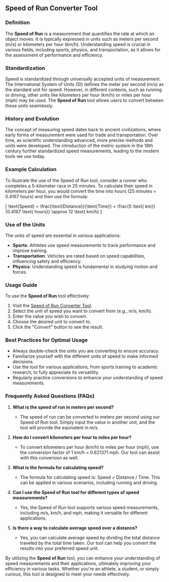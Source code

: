 ## Speed of Run Converter Tool

### Definition
The **Speed of Run** is a measurement that quantifies the rate at which an object moves. It is typically expressed in units such as meters per second (m/s) or kilometers per hour (km/h). Understanding speed is crucial in various fields, including sports, physics, and transportation, as it allows for the assessment of performance and efficiency.

### Standardization
Speed is standardized through universally accepted units of measurement. The International System of Units (SI) defines the meter per second (m/s) as the standard unit for speed. However, in different contexts, such as running or driving, other units like kilometers per hour (km/h) or miles per hour (mph) may be used. The **Speed of Run** tool allows users to convert between these units seamlessly.

### History and Evolution
The concept of measuring speed dates back to ancient civilizations, where early forms of measurement were used for trade and transportation. Over time, as scientific understanding advanced, more precise methods and units were developed. The introduction of the metric system in the 18th century further standardized speed measurements, leading to the modern tools we use today.

### Example Calculation
To illustrate the use of the Speed of Run tool, consider a runner who completes a 5-kilometer race in 25 minutes. To calculate their speed in kilometers per hour, you would convert the time into hours (25 minutes = 0.4167 hours) and then use the formula:

\[ \text{Speed} = \frac{\text{Distance}}{\text{Time}} = \frac{5 \text{ km}}{0.4167 \text{ hours}} \approx 12 \text{ km/h} \]

### Use of the Units
The units of speed are essential in various applications:
- **Sports**: Athletes use speed measurements to track performance and improve training.
- **Transportation**: Vehicles are rated based on speed capabilities, influencing safety and efficiency.
- **Physics**: Understanding speed is fundamental in studying motion and forces.

### Usage Guide
To use the **Speed of Run** tool effectively:
1. Visit the [Speed of Run Converter Tool](https://www.inayam.co/unit-converter/speed_velocity).
2. Select the unit of speed you want to convert from (e.g., m/s, km/h).
3. Enter the value you wish to convert.
4. Choose the desired unit to convert to.
5. Click the "Convert" button to see the result.

### Best Practices for Optimal Usage
- Always double-check the units you are converting to ensure accuracy.
- Familiarize yourself with the different units of speed to make informed decisions.
- Use the tool for various applications, from sports training to academic research, to fully appreciate its versatility.
- Regularly practice conversions to enhance your understanding of speed measurements.

### Frequently Asked Questions (FAQs)

1. **What is the speed of run in meters per second?**
   - The speed of run can be converted to meters per second using our Speed of Run tool. Simply input the value in another unit, and the tool will provide the equivalent in m/s.

2. **How do I convert kilometers per hour to miles per hour?**
   - To convert kilometers per hour (km/h) to miles per hour (mph), use the conversion factor of 1 km/h = 0.621371 mph. Our tool can assist with this conversion as well.

3. **What is the formula for calculating speed?**
   - The formula for calculating speed is: Speed = Distance / Time. This can be applied in various scenarios, including running and driving.

4. **Can I use the Speed of Run tool for different types of speed measurements?**
   - Yes, the Speed of Run tool supports various speed measurements, including m/s, km/h, and mph, making it versatile for different applications.

5. **Is there a way to calculate average speed over a distance?**
   - Yes, you can calculate average speed by dividing the total distance traveled by the total time taken. Our tool can help you convert the results into your preferred speed unit.

By utilizing the **Speed of Run** tool, you can enhance your understanding of speed measurements and their applications, ultimately improving your efficiency in various tasks. Whether you're an athlete, a student, or simply curious, this tool is designed to meet your needs effectively.
